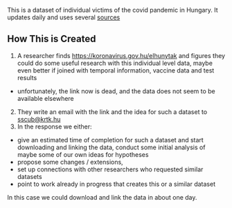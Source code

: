 This is a dataset of individual victims of the covid pandemic in Hungary. It updates daily and uses several [sources](#sources)

## How This is Created

1. A researcher finds https://koronavirus.gov.hu/elhunytak and figures they could do some useful research with this individual level data, maybe even better if joined with temporal information, vaccine data and test results
  - unfortunately, the link now is dead, and the data does not seem to be available elsewhere
2. They write an email with the link and the idea for such a dataset to sscub@krtk.hu
3. In the response we either:
  - give an estimated time of completion for such a dataset and start downloading and linking the data, conduct some initial analysis of maybe some of our own ideas for hypotheses
  - propose some changes / extensions, 
  - set up connections with other researchers who requested similar datasets
  - point to work already in progress that creates this or a similar dataset


In this case we could download and link the data in about one day.